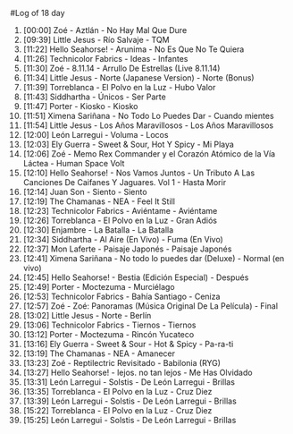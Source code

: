 #Log of 18 day

1. [00:00] Zoé - Aztlán - No Hay Mal Que Dure
1. [09:39] Little Jesus - Río Salvaje - TQM
1. [11:22] Hello Seahorse! - Arunima - No Es Que No Te Quiera
1. [11:26] Technicolor Fabrics - Ideas - Infantes
1. [11:30] Zoé - 8.11.14 - Arrullo De Estrellas (Live 8.11.14)
1. [11:34] Little Jesus - Norte (Japanese Version) - Norte (Bonus)
1. [11:39] Torreblanca - El Polvo en la Luz - Hubo Valor
1. [11:43] Siddhartha - Únicos - Ser Parte
1. [11:47] Porter - Kiosko - Kiosko
1. [11:51] Ximena Sariñana - No Todo Lo Puedes Dar - Cuando mientes
1. [11:54] Little Jesus - Los Años Maravillosos - Los Años Maravillosos
1. [12:00] León Larregui - Voluma - Locos
1. [12:03] Ely Guerra - Sweet & Sour, Hot Y Spicy - Mi Playa
1. [12:06] Zoé - Memo Rex Commander y el Corazón Atómico de la Vía Láctea - Human Space Volt
1. [12:10] Hello Seahorse! - Nos Vamos Juntos - Un Tributo A Las Canciones De Caifanes Y Jaguares. Vol 1 - Hasta Morir
1. [12:14] Juan Son - Siento - Siento
1. [12:19] The Chamanas - NEA - Feel It Still
1. [12:23] Technicolor Fabrics - Aviéntame - Aviéntame
1. [12:26] Torreblanca - El Polvo en la Luz - Gran Adiós
1. [12:30] Enjambre - La Batalla - La Batalla
1. [12:34] Siddhartha - Al Aire (En Vivo) - Fuma (En Vivo)
1. [12:37] Mon Laferte - Paisaje Japonés - Paisaje Japonés
1. [12:41] Ximena Sariñana - No todo lo puedes dar (Deluxe) - Normal (en vivo)
1. [12:45] Hello Seahorse! - Bestia (Edición Especial) - Después
1. [12:49] Porter - Moctezuma - Murciélago
1. [12:53] Technicolor Fabrics - Bahía Santiago - Ceniza
1. [12:57] Zoé - Zoé: Panoramas (Música Original De La Película) - Final
1. [13:02] Little Jesus - Norte - Berlín
1. [13:06] Technicolor Fabrics - Tiernos - Tiernos
1. [13:12] Porter - Moctezuma - Rincón Yucateco
1. [13:16] Ely Guerra - Sweet & Sour - Hot & Spicy - Pa-ra-ti
1. [13:19] The Chamanas - NEA - Amanecer
1. [13:23] Zoé - Reptilectric Revisitado - Babilonia (RYG)
1. [13:27] Hello Seahorse! - lejos. no tan lejos - Me Has Olvidado
1. [13:31] León Larregui - Solstis - De León Larregui - Brillas
1. [13:35] Torreblanca - El Polvo en la Luz - Cruz Diez
1. [13:39] León Larregui - Solstis - De León Larregui - Brillas
1. [15:22] Torreblanca - El Polvo en la Luz - Cruz Diez
1. [15:25] León Larregui - Solstis - De León Larregui - Brillas
